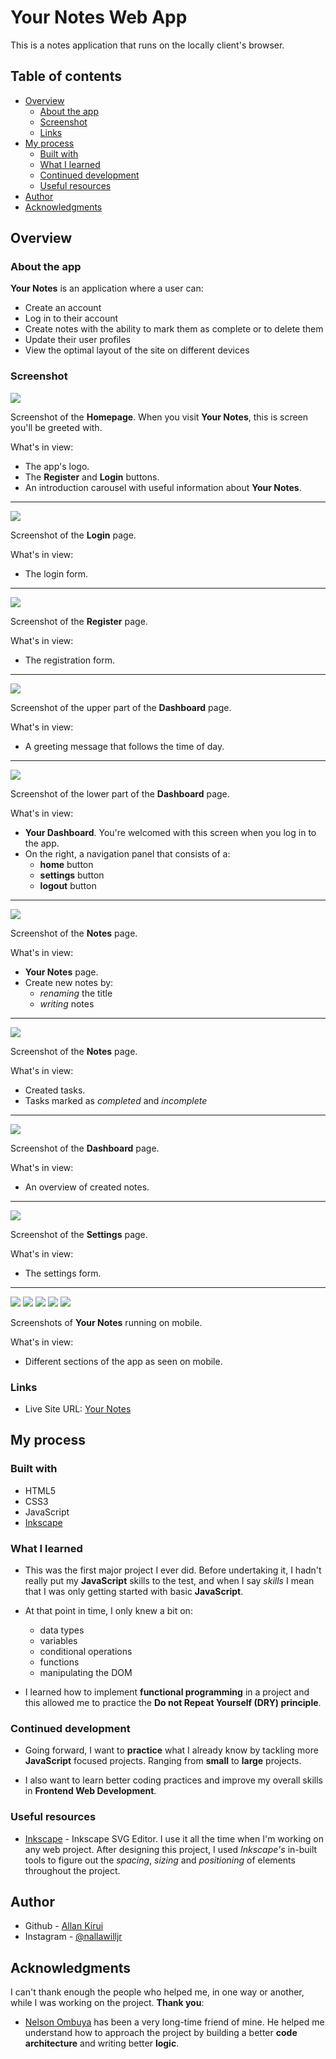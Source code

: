 # Your Notes Web App

This is a notes application that runs on the locally client's browser.

## Table of contents

-  [Overview](#overview)
   -  [About the app](#about-the-app)
   -  [Screenshot](#screenshot)
   -  [Links](#links)
-  [My process](#my-process)
   -  [Built with](#built-with)
   -  [What I learned](#what-i-learned)
   -  [Continued development](#continued-development)
   -  [Useful resources](#useful-resources)
-  [Author](#author)
-  [Acknowledgments](#acknowledgments)

## Overview

### About the app

**Your Notes** is an application where a user can:

-  Create an account
-  Log in to their account
-  Create notes with the ability to mark them as complete or to delete them
-  Update their user profiles
-  View the optimal layout of the site on different devices

### Screenshot

![](./static/img/markdown_images/1.png)

Screenshot of the **Homepage**. When you visit **Your Notes**, this is screen you'll be greeted with.

What's in view:

-  The app's logo.
-  The **Register** and **Login** buttons.
-  An introduction carousel with useful information about **Your Notes**.

---

![](./static/img/markdown_images/2.png)

Screenshot of the **Login** page.

What's in view:

-  The login form.

---

![](./static/img/markdown_images/3.png)

Screenshot of the **Register** page.

What's in view:

-  The registration form.

---

![](./static/img/markdown_images/4.png)

Screenshot of the upper part of the **Dashboard** page.

What's in view:

-  A greeting message that follows the time of day.

---

![](./static/img/markdown_images/5.png)

Screenshot of the lower part of the **Dashboard** page.

What's in view:

-  **Your Dashboard**. You're welcomed with this screen when you log in to the app.
-  On the right, a navigation panel that consists of a:
   -  **home** button
   -  **settings** button
   -  **logout** button

---

![](./static/img/markdown_images/6.png)

Screenshot of the **Notes** page.

What's in view:

-  **Your Notes** page.
-  Create new notes by:
   -  _renaming_ the title
   -  _writing_ notes

---

![](./static/img/markdown_images/7.png)

Screenshot of the **Notes** page.

What's in view:

-  Created tasks.
-  Tasks marked as _completed_ and _incomplete_

---

![](./static/img/markdown_images/8.png)

Screenshot of the **Dashboard** page.

What's in view:

-  An overview of created notes.

---

![](./static/img/markdown_images/9.png)

Screenshot of the **Settings** page.

What's in view:

-  The settings form.

---

![](./static/img/markdown_images/10.png)
![](./static/img/markdown_images/11.png)
![](./static/img/markdown_images/12.png)
![](./static/img/markdown_images/13.png)
![](./static/img/markdown_images/14.png)

Screenshots of **Your Notes** running on mobile.

What's in view:

-  Different sections of the app as seen on mobile.

### Links

-  Live Site URL: [Your Notes](https://allankirui.github.io/YourNotes/)

## My process

### Built with

-  HTML5
-  CSS3
-  JavaScript
-  [Inkscape](https://inkscape.org)

### What I learned

-  This was the first major project I ever did. Before undertaking it, I hadn't really put my **JavaScript** skills to the test, and when I say _skills_ I mean that I was only getting started with basic **JavaScript**.
-  At that point in time, I only knew a bit on:

   -  data types
   -  variables
   -  conditional operations
   -  functions
   -  manipulating the DOM

-  I learned how to implement **functional programming** in a project and this allowed me to practice the **Do not Repeat Yourself (DRY) principle**.

### Continued development

-  Going forward, I want to **practice** what I already know by tackling more **JavaScript** focused projects. Ranging from **small** to **large** projects.

-  I also want to learn better coding practices and improve my overall skills in **Frontend Web Development**.

### Useful resources

-  [Inkscape](https://inkscape.org) - Inkscape SVG Editor. I use it all the time when I'm working on any web project. After designing this project, I used _Inkscape's_ in-built tools to figure out the _spacing_, _sizing_ and _positioning_ of elements throughout the project.

## Author

-  Github - [Allan Kirui](https://www.github.com/AllanKirui)
-  Instagram - [@nallawilljr](https://www.instagram.com/nallawilljr)

## Acknowledgments

I can't thank enough the people who helped me, in one way or another, while I was working on the project. **Thank you**:

-  [Nelson Ombuya](https://www.github.com/nelsonombuya) has been a very long-time friend of mine. He helped me understand how to approach the project by building a better **code architecture** and writing better **logic**.
